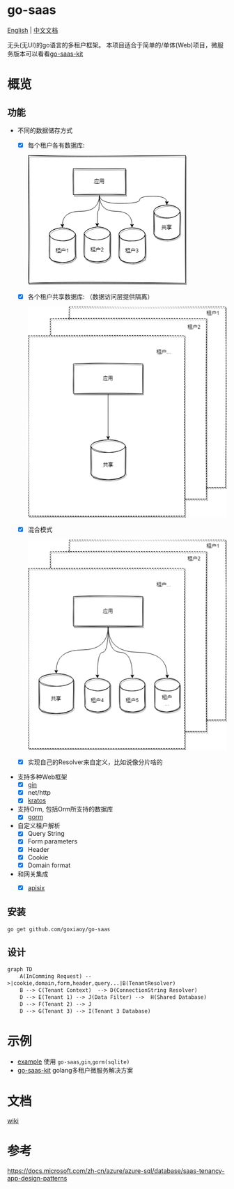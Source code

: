 # go-saas

[English](./README.md) | [中文文档](./README_zh_Hans.md)

无头(无UI)的go语言的多租户框架。
本项目适合于简单的/单体(Web)项目，微服务版本可以看看[go-saas-kit](https://github.com/Goxiaoy/go-saas-kit)

# 概览
## 功能

* 不同的数据储存方式
  * [x] 每个租户各有数据库: 
  
    ![img.png](docs/mode1_zh.png)
  
  * [x] 各个租户共享数据库: （数据访问层提供隔离）
  
    ![img.png](docs/mode2_zh.png)
  
  * [x] 混合模式
  
    ![img.png](docs/mode3_zh.png)
  
  * [x] 实现自己的Resolver来自定义，比如说像分片啥的

* 支持多种Web框架
  * [x] [gin](https://github.com/gin-gonic/gin)
  * [x] net/http
  * [x] [kratos](https://github.com/go-kratos/kratos)
* 支持Orm, 包括Orm所支持的数据库
  * [x] [gorm](https://github.com/go-gorm/gorm)
* 自定义租户解析
  * [x] Query String
  * [x] Form parameters
  * [x] Header
  * [x] Cookie
  * [x] Domain format
* 和网关集成
  * [x] [apisix](https://github.com/apache/apisix)


## 安装

```
go get github.com/goxiaoy/go-saas
```

## 设计
```mermaid
graph TD
    A(InComming Request) -->|cookie,domain,form,header,query...|B(TenantResolver)
    B --> C(Tenant Context)  --> D(ConnectionString Resolver)
    D --> E(Tenant 1) --> J(Data Filter) -->  H(Shared Database)
    D --> F(Tenant 2) --> J
    D --> G(Tenant 3) --> I(Tenant 3 Database)
```


# 示例
* [example](https://github.com/Goxiaoy/go-saas/tree/main/examples) 使用 `go-saas`,`gin`,`gorm(sqlite)`
* [go-saas-kit](https://github.com/Goxiaoy/go-saas-kit) golang多租户微服务解决方案

# 文档
 [wiki](https://github.com/Goxiaoy/go-saas/wiki)


# 参考

https://docs.microsoft.com/zh-cn/azure/azure-sql/database/saas-tenancy-app-design-patterns
